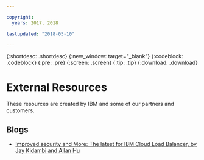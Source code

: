 ```yaml
---

copyright:
  years: 2017, 2018

lastupdated: "2018-05-10"

---
```


{:shortdesc: .shortdesc}
{:new_window: target="_blank"}
{:codeblock: .codeblock}
{:pre: .pre}
{:screen: .screen}
{:tip: .tip}
{:download: .download}

# External Resources

These resources are created by IBM and some of our partners and customers.

## Blogs

 * [Improved security and More: The latest for IBM Cloud Load Balancer, by Jay Kidambi and Allan Hu](https://www.ibm.com/blogs/bluemix/2018/04/updates-cloud-load-balancer/)